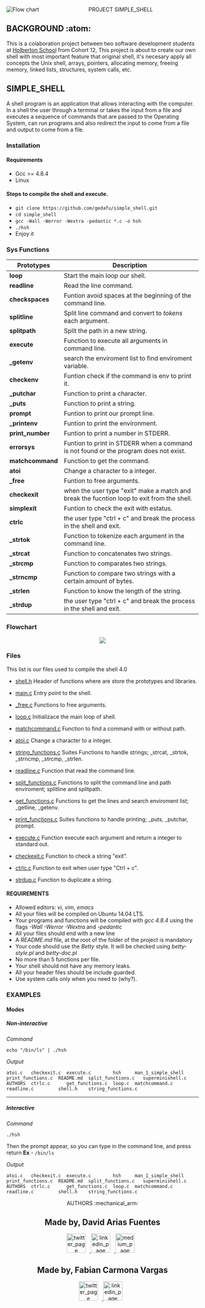 <p align="center">
   <img src="https://www.holbertonschool.com/holberton-logo.png"(https://encrypted-tbn0.gstatic.com/images?q=tbn%3AANd9GcTLtL_ToHLEo_BWFxD-yf32Ux3zfsH_NPc8Qw&usqp=CAU)
     alt="Flow chart"
     style="float: left; margin-right: 10px;">
</p>

<p align="center">PROJECT SIMPLE_SHELL</p>

## BACKGROUND :atom:
This is a colaboration project between two software development students at [Holberton School](https://www.holbertonschool.com/) from Cohort 12, This project is about to create our own shell with most important feature that original shell, it's necesary apply all concepts the Unix shell, arrays, pointers, allocating memory, freeing memory, linked lists, structures, system calls, etc.

## SIMPLE_SHELL
A shell program is an application that allows interacting with the computer. In a shell the user through a terminal or takes the input from a file and executes a sequence of commands that are passed to the Operating System, can run programs and also redirect the input to come from a file and output to come from a file.


### Installation

#### Requirements
 - Gcc >= 4.8.4
 - Linux

#### Steps to compile the shell and execute.
 - `git clone https://github.com/gedafu/simple_shell.git`
 - `cd simple_shell`
 - `gcc -Wall -Werror -Wextra -pedantic *.c -o hsh`
 - `./hsh`
 - Enjoy it


### Sys Functions
Prototypes | Description
----------- | -------------
**loop** | Start the main loop our shell.
**readline** | Read the line command.
**checkspaces** | Funtion avoid spaces at the beginning of the command line.
**splitline** | Split line command and convert to *tokens* each argument.
**splitpath** | Split the path in a new string.
**execute** | Function to execute all arguments in command line.
**_getenv** | search the enviroment list to find enviroment variable.
**checkenv** | Funtion check if the command is env to print it.
**_putchar** | Function to print a character.
**_puts** | Function to print a string.
**prompt** | Funtion to print our prompt line.
**_printenv** | Funtion to print the environment.
**print_number** | Funtion to print a number in STDERR.
**errorsys** | Funtion to print in STDERR when a command is not found or the program does not exist.
**matchcommand** | Function to get the command.
**atoi** | Change a character to a integer.
**_free** | Funtion to free arguments.
**checkexit** | when the user type "exit" make a match and break the fucntion loop to exit from the shell.
**simplexit** | Funtion to check the exit with estatus.
**ctrlc** | the user type "ctrl + c" and break the process in the shell and exit.
**_strtok** | Function to tokenize each argument in the command line.
**_strcat** | Function to concatenates two strings.
**_strcmp** | Function to comparates two strings.
**_strncmp** | Function to compare two strings with a certain amount of bytes.
**_strlen** | Function to know the length of the string.
**_strdup** | the user type "ctrl + c" and break the process in the shell and exit.


### Flowchart

<p align="center">
   <img src="https://github.com/gedafu/simple_shell/blob/master/flowchart%20shell.png">
</p>

### Files
This list is our files used to compile the shell 4.0

* [shell.h](https://github.com/gedafu/simple_shell/blob/master/shell.h)
Header of functions where are store the prototypes and libraries.

* [main.c](https://github.com/gedafu/simple_shell/blob/master/main.c)
Entry point to the shell.

* [_free.c](https://github.com/gedafu/simple_shell/blob/master/_free.c)
Functions to free arguments.

* [loop.c](https://github.com/gedafu/simple_shell/blob/master/loop.c)
Initializace the main loop of shell.

* [matchcommand.c](https://github.com/gedafu/simple_shell/blob/master/matchcommand.c)
Function to find a command with or without path.

* [atoi.c](https://github.com/gedafu/simple_shell/blob/master/atoi.c)
Change a character to a integer.

* [string_functions.c](https://github.com/gedafu/simple_shell/blob/master/string_functions.c)
Suites Functions to handle strings; _strcat, _strtok, _strncmp, _strcmp, _strlen.

* [readline.c](https://github.com/gedafu/simple_shell/blob/master/readline.c)
Function that read the command line.

* [split_functions.c](https://github.com/gedafu/simple_shell/blob/master/split_functions.c)
Functions to split the command line and path enviroment; splitline and splitpath.

* [get_functions.c](https://github.com/gedafu/simple_shell/blob/master/get_functions.c)
Functions to get the lines and search enviroment list; _getline, _getenv.

* [print_functions.c](https://github.com/gedafu/simple_shell/blob/master/print_functions.c)
Suites functions to handle printing; _puts, _putchar, prompt.

* [execute.c](https://github.com/gedafu/simple_shell/blob/master/execute.c)
Function execute each argument and return a integer to standard out.

* [checkexit.c](https://github.com/gedafu/simple_shell/blob/master/checkexit.c)
Function to check a string "exit".

* [ctrlc.c](https://github.com/gedafu/simple_shell/blob/master/ctrlc.c)
Function to exit when user type "Ctrl + c".

* [strdup.c](https://github.com/gedafu/simple_shell/blob/master/strdup.c)
Function to duplicate a string.

#### REQUIREMENTS

* Allowed editors: *vi*, *vim*, *emacs*
* All your files will be compiled on Ubuntu 14.04 LTS.
* Your programs and functions will be compiled with *gcc 4.8.4* using the flags *-Wall -Werror -Wextra* and *-pedantic*
* All your files should end with a new line
* A *README.md* file, at the root of the folder of the project is mandatory
* Your code should use the *Betty* style. It will be checked using *betty-style.pl* and *betty-doc.pl*
* No more than 5 functions per file.
* Your shell should not have any memory leaks.
* All your header files should be include guarded.
* Use system calls only when you need to (why?).


### EXAMPLES
#### Modes

##### Non-interactive
*Command*
```
echo "/bin/ls" | ./hsh
```
*Output*
```
atoi.c   checkexit.c  execute.c        hsh     man_1_simple_shell  print_functions.c  README.md  split_functions.c   superminishell.c
AUTHORS  ctrlc.c      get_functions.c  loop.c  matchcommand.c      readline.c         shell.h    string_functions.c
```
<hr>

##### Interactive
*Command*
```
./hsh
```
Then the prompt appear, so you can type in the command line, and press return
**Ex** - `/bin/ls`

*Output*
```
atoi.c   checkexit.c  execute.c        hsh     man_1_simple_shell  print_functions.c  README.md  split_functions.c   superminishell.c
AUTHORS  ctrlc.c      get_functions.c  loop.c  matchcommand.c      readline.c         shell.h    string_functions.c
```



<p align="center"> AUTHORS :mechanical_arm:</p>
<p align="center">
    <h2 align="center">Made by, David Arias Fuentes</h2>
      <p align="center">
        <a href="https://twitter.com/DavidDevArias" target="_blank">
            <img alt="twitter_page" src="https://github.com/gedafu/readme-template/blob/master/images/twitter.png" style="float: center; margin-right: 10px" height="50" width="50">
        </a>
        <a href="https://www.linkedin.com/in/devarias/" target="_blank">
            <img alt="linkedin_page" src="https://github.com/gedafu/readme-template/blob/master/images/linkedin.png" style="float: center; margin-right: 10px" height="50"  width="50">
        </a>
        <a href="https://daviddevarias.medium.com/" target="_blank">
            <img alt="medium_page" src="https://github.com/gedafu/readme-template/blob/master/images/medium.png" style="float: center; margin-right: 10px" height="50" width="50">
        </a>
      </p>
</p>

<p align="center">
    <h2 align="center">Made by, Fabian Carmona Vargas</h2>
      <p align="center">
        <a href="https://twitter.com/fabkar08" target="_blank">
            <img alt="twitter_page" src="https://github.com/gedafu/readme-template/blob/master/images/twitter.png" style="float: center; margin-right: 10px" height="50" width="50">
        </a>
        <a href="https://www.linkedin.com/in/fabian-andres-carmona-vargas-396917b9/" target="_blank">
            <img alt="linkedin_page" src="https://github.com/gedafu/readme-template/blob/master/images/linkedin.png" style="float: center; margin-right: 10px" height="50"  width="50">
        </a>
      </p>
</p>

